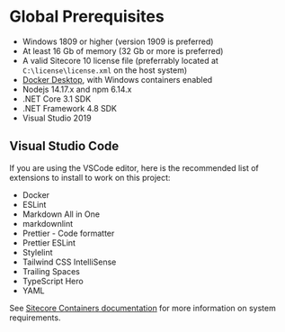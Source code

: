 # Global Prerequisites

- Windows 1809 or higher (version 1909 is preferred)
- At least 16 Gb of memory (32 Gb or more is preferred)
- A valid Sitecore 10 license file (preferrably located at `C:\license\license.xml` on the host system)
- [Docker Desktop](https://docs.docker.com/desktop/release-notes/), with Windows containers enabled
- Nodejs 14.17.x and npm 6.14.x
- .NET Core 3.1 SDK
- .NET Framework 4.8 SDK
- Visual Studio 2019

## Visual Studio Code

If you are using the VSCode editor, here is the recommended list of extensions to install to work on this project:

- Docker
- ESLint
- Markdown All in One
- markdownlint
- Prettier - Code formatter
- Prettier ESLint
- Stylelint
- Tailwind CSS IntelliSense
- Trailing Spaces
- TypeScript Hero
- YAML

See [Sitecore Containers documentation](https://doc.sitecore.com/en/developers/103/developer-tools/set-up-the-environment.html) for more information on system requirements.
